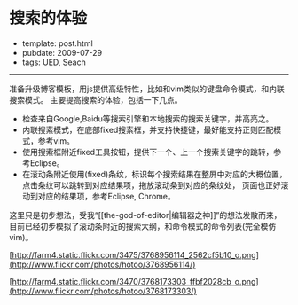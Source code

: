 
# 搜索的体验

- template: post.html
- pubdate: 2009-07-29
- tags: UED, Seach

----

准备升级博客模板，用js提供高级特性，比如和vim类似的键盘命令模式，和内联搜索模式。
主要提高搜索的体验，包括一下几点。

* 检查来自Google,Baidu等搜索引擎和本地搜索的搜索关键字，并高亮之。
* 内联搜索模式，在底部fixed搜索框，并支持快捷键，最好能支持正则匹配模式，参考vim。
* 使用搜索框附近fixed工具按钮，提供下一个、上一个搜索关键字的跳转，参考Eclipse。
* 在滚动条附近使用(fixed)条纹，标识每个搜索结果在整屏中对应的大概位置，
    点击条纹可以跳转到对应结果项，拖放滚动条到对应的条纹处，
    页面也正好滚动到对应的结果项，参考Eclipse, Chrome。

这里只是初步想法，受我“[[the-god-of-editor|编辑器之神]]”的想法发散而来，
目前已经初步模拟了滚动条附近的搜索大纲，和命令模式的命令列表(完全模仿vim)。

[http://farm4.static.flickr.com/3475/3768956114_2562cf5b10_o.png](http://www.flickr.com/photos/hotoo/3768956114/)

[http://farm4.static.flickr.com/3470/3768173303_ffbf2028cb_o.png](http://www.flickr.com/photos/hotoo/3768173303/)
